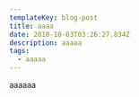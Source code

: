 ```yaml
---
templateKey: blog-post
title: aaaa
date: 2018-10-03T03:26:27.834Z
description: aaaaa
tags:
  - aaaaa
---
```

aaaaaa
